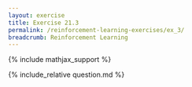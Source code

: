 ```yaml
---
layout: exercise
title: Exercise 21.3
permalink: /reinforcement-learning-exercises/ex_3/
breadcrumb: Reinforcement Learning
---
```


{% include mathjax_support %}

<div><i class="arrow-up loader" data-chapter="reinforcement-learning-exercises" data-exercise="ex_3" data-rating="0"></i></div>
{% include_relative question.md %}
